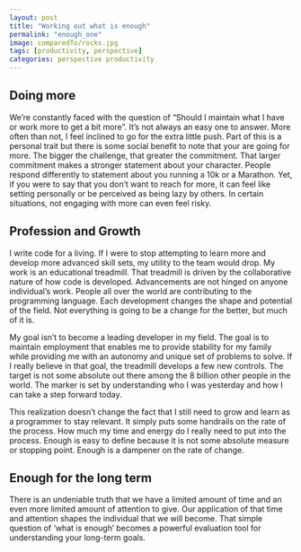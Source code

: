 ```yaml
---
layout: post
title: "Working out what is enough"
permalink: "enough_one"
image: comparedTo/rocks.jpg
tags: [productivity, perspective]
categories: perspective productivity
---
```


## Doing more

We’re constantly faced with the question of “Should I maintain what I have or work more to get a bit more”. It’s not always an easy one to answer. More often than not, I feel inclined to go for the extra little push. Part of this is a personal trait but there is some social benefit to note that your are going for more. The bigger the challenge, that greater the commitment. That larger commitment makes a stronger statement about your character. People respond differently to statement about you running a 10k or a Marathon. Yet, if you were to say that you don’t want to reach for more, it can feel like setting personally or be perceived as being lazy by others. In certain situations, not engaging with more can even feel risky.

## Profession and Growth

I write code for a living. If I were to stop attempting to learn more and develop more advanced skill sets, my utility to the team would drop. My work is an educational treadmill. That treadmill is driven by the collaborative nature of how code is developed. Advancements are not hinged on anyone individual’s work. People all over the world are contributing to the programming language. Each development changes the shape and potential of the field. Not everything is going to be a change for the better, but much of it is.

My goal isn’t to become a leading developer in my field. The goal is to maintain employment that enables me to provide stability for my family while providing me with an autonomy and unique set of problems to solve. If I really believe in that goal, the treadmill develops a few new controls. The target is not some absolute out there among the 8 billion other people in the world. The marker is set by understanding who I was yesterday and how I can take a step forward today.

This realization doesn’t change the fact that I still need to grow and learn as a programmer to stay relevant. It simply puts some handrails on the rate of the process. How much my time and energy do I really need to put into the process. Enough is easy to define because it is not some absolute measure or stopping point. Enough is a dampener on the rate of change.

## Enough for the long term 

There is an undeniable truth that we have a limited amount of time and an even more limited amount of attention to give. Our application of that time and attention shapes the individual that we will become. That simple question of ‘what is enough’ becomes a powerful evaluation tool for understanding your long-term goals.